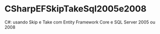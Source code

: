 # CSharpEFSkipTakeSql2005e2008
C#: usando Skip e Take com Entity Framework Core e SQL Server 2005 ou 2008
